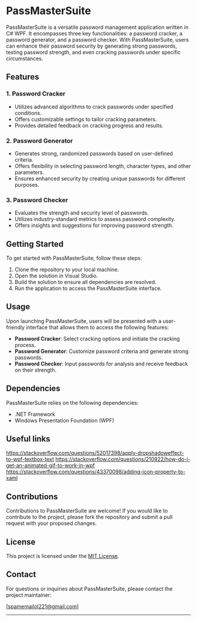 # PassMasterSuite

PassMasterSuite is a versatile password management application written in C# WPF. It encompasses three key functionalities: a password cracker, a password generator, and a password checker. With PassMasterSuite, users can enhance their password security by generating strong passwords, testing password strength, and even cracking passwords under specific circumstances.

## Features

### 1. Password Cracker
- Utilizes advanced algorithms to crack passwords under specified conditions.
- Offers customizable settings to tailor cracking parameters.
- Provides detailed feedback on cracking progress and results.

### 2. Password Generator
- Generates strong, randomized passwords based on user-defined criteria.
- Offers flexibility in selecting password length, character types, and other parameters.
- Ensures enhanced security by creating unique passwords for different purposes.

### 3. Password Checker
- Evaluates the strength and security level of passwords.
- Utilizes industry-standard metrics to assess password complexity.
- Offers insights and suggestions for improving password strength.

## Getting Started

To get started with PassMasterSuite, follow these steps:

1. Clone the repository to your local machine.
2. Open the solution in Visual Studio.
3. Build the solution to ensure all dependencies are resolved.
4. Run the application to access the PassMasterSuite interface.

## Usage

Upon launching PassMasterSuite, users will be presented with a user-friendly interface that allows them to access the following features:

- **Password Cracker**: Select cracking options and initiate the cracking process.
- **Password Generator**: Customize password criteria and generate strong passwords.
- **Password Checker**: Input passwords for analysis and receive feedback on their strength.

## Dependencies

PassMasterSuite relies on the following dependencies:

- .NET Framework
- Windows Presentation Foundation (WPF)
  
## Useful links
https://stackoverflow.com/questions/52017398/apply-dropshadoweffect-to-wpf-textbox-text
https://stackoverflow.com/questions/210922/how-do-i-get-an-animated-gif-to-work-in-wpf
https://stackoverflow.com/questions/43370098/adding-icon-property-to-xaml

## Contributions

Contributions to PassMasterSuite are welcome! If you would like to contribute to the project, please fork the repository and submit a pull request with your proposed changes.

## License

This project is licensed under the [MIT License](LICENSE).

## Contact

For questions or inquiries about PassMasterSuite, please contact the project maintainer:

[spamemailol221@gmail.com]

---
